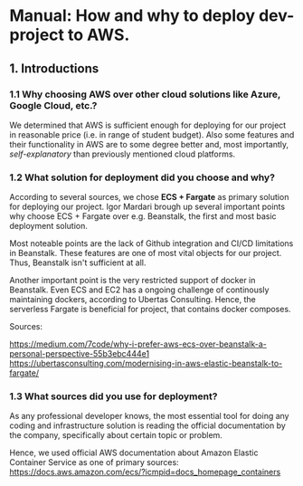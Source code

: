 # Manual: How and why to deploy dev-project to AWS. 

## 1. Introductions

### 1.1 Why choosing AWS over other cloud solutions like Azure, Google Cloud, etc.?
We determined that AWS is sufficient enough for deploying for our project
in reasonable price (i.e. in range of student budget). Also some features and their 
functionality in AWS are to some degree better and, most importantly, _self-explanatory_
than previously mentioned cloud platforms.

### 1.2 What solution for deployment did you choose and why?
According to several sources, we chose **ECS + Fargate** as
primary solution for deploying our project. Igor Mardari
brough up several important points why choose ECS + Fargate over
e.g. Beanstalk, the first and most basic deployment solution.

Most noteable points are the lack of Github integration and 
CI/CD limitations in Beanstalk. These features are one of most vital
objects for our project. Thus, Beanstalk isn't sufficient at all.

Another important point is the very restricted support of docker in Beanstalk.
Even ECS and EC2 has a ongoing challenge of continously maintaining dockers,
according to Ubertas Consulting. Hence, the serverless Fargate is beneficial 
for project, that contains docker composes.

Sources:

https://medium.com/7code/why-i-prefer-aws-ecs-over-beanstalk-a-personal-perspective-55b3ebc444e1
https://ubertasconsulting.com/modernising-in-aws-elastic-beanstalk-to-fargate/

### 1.3 What sources did you use for deployment?
As any professional developer knows, the most essential tool for doing any coding and infrastructure
solution is reading the official documentation by the company, specifically about certain 
topic or problem.

Hence, we used official AWS documentation about Amazon Elastic Container Service as
one of primary sources:
https://docs.aws.amazon.com/ecs/?icmpid=docs_homepage_containers




